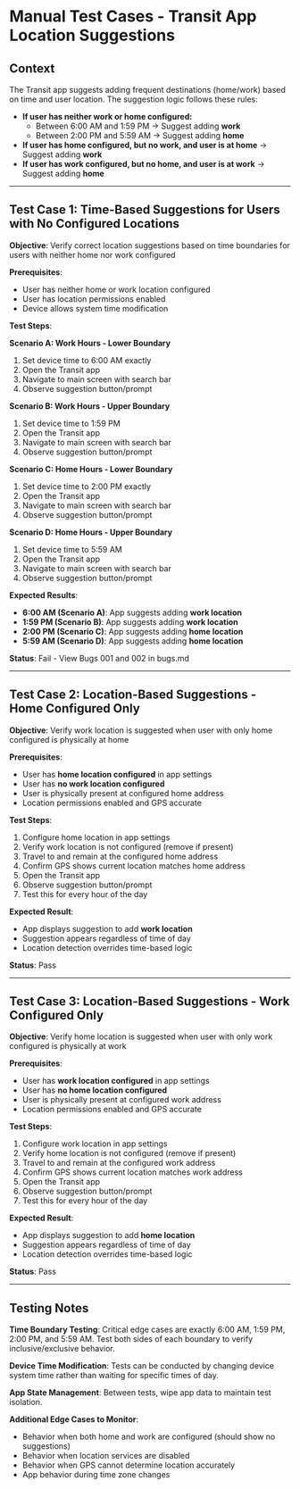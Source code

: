 # Manual Test Cases - Transit App Location Suggestions

## Context

The Transit app suggests adding frequent destinations (home/work) based on time and user location. The suggestion logic follows these rules:

- **If user has neither work or home configured:**
  - Between 6:00 AM and 1:59 PM → Suggest adding **work**
  - Between 2:00 PM and 5:59 AM → Suggest adding **home**
- **If user has home configured, but no work, and user is at home** → Suggest adding **work**
- **If user has work configured, but no home, and user is at work** → Suggest adding **home**

---

## Test Case 1: Time-Based Suggestions for Users with No Configured Locations

**Objective**: Verify correct location suggestions based on time boundaries for users with neither home nor work configured

**Prerequisites**:

- User has neither home or work location configured
- User has location permissions enabled
- Device allows system time modification

**Test Steps**:

**Scenario A: Work Hours - Lower Boundary**

1. Set device time to 6:00 AM exactly
2. Open the Transit app
3. Navigate to main screen with search bar
4. Observe suggestion button/prompt

**Scenario B: Work Hours - Upper Boundary**

1. Set device time to 1:59 PM
2. Open the Transit app
3. Navigate to main screen with search bar
4. Observe suggestion button/prompt

**Scenario C: Home Hours - Lower Boundary**

1. Set device time to 2:00 PM exactly
2. Open the Transit app
3. Navigate to main screen with search bar
4. Observe suggestion button/prompt

**Scenario D: Home Hours - Upper Boundary**

1. Set device time to 5:59 AM
2. Open the Transit app
3. Navigate to main screen with search bar
4. Observe suggestion button/prompt

**Expected Results**:

- **6:00 AM (Scenario A)**: App suggests adding **work location**
- **1:59 PM (Scenario B)**: App suggests adding **work location**
- **2:00 PM (Scenario C)**: App suggests adding **home location**
- **5:59 AM (Scenario D)**: App suggests adding **home location**

**Status**:
Fail - View Bugs 001 and 002 in bugs.md

---

## Test Case 2: Location-Based Suggestions - Home Configured Only

**Objective**: Verify work location is suggested when user with only home configured is physically at home

**Prerequisites**:

- User has **home location configured** in app settings
- User has **no work location configured**
- User is physically present at configured home address
- Location permissions enabled and GPS accurate

**Test Steps**:

1. Configure home location in app settings
2. Verify work location is not configured (remove if present)
3. Travel to and remain at the configured home address
4. Confirm GPS shows current location matches home address
5. Open the Transit app
6. Observe suggestion button/prompt
7. Test this for every hour of the day

**Expected Result**:

- App displays suggestion to add **work location**
- Suggestion appears regardless of time of day
- Location detection overrides time-based logic

**Status**:
Pass

---

## Test Case 3: Location-Based Suggestions - Work Configured Only

**Objective**: Verify home location is suggested when user with only work configured is physically at work

**Prerequisites**:

- User has **work location configured** in app settings
- User has **no home location configured**
- User is physically present at configured work address
- Location permissions enabled and GPS accurate

**Test Steps**:

1. Configure work location in app settings
2. Verify home location is not configured (remove if present)
3. Travel to and remain at the configured work address
4. Confirm GPS shows current location matches work address
5. Open the Transit app
6. Observe suggestion button/prompt
7. Test this for every hour of the day

**Expected Result**:

- App displays suggestion to add **home location**
- Suggestion appears regardless of time of day
- Location detection overrides time-based logic

**Status**:
Pass

---

## Testing Notes

**Time Boundary Testing**: Critical edge cases are exactly 6:00 AM, 1:59 PM, 2:00 PM, and 5:59 AM. Test both sides of each boundary to verify inclusive/exclusive behavior.

**Device Time Modification**: Tests can be conducted by changing device system time rather than waiting for specific times of day.

**App State Management**: Between tests, wipe app data to maintain test isolation.

**Additional Edge Cases to Monitor**:

- Behavior when both home and work are configured (should show no suggestions)
- Behavior when location services are disabled
- Behavior when GPS cannot determine location accurately
- App behavior during time zone changes
